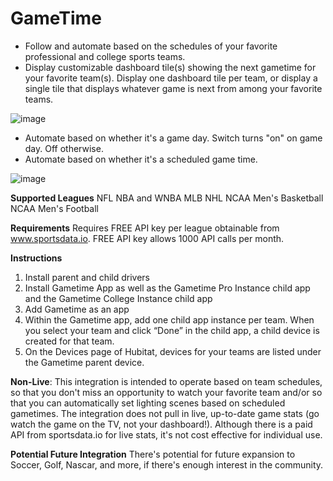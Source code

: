 # GameTime

- Follow and automate based on the schedules of your favorite professional and college sports teams.
- Display customizable dashboard tile(s) showing the next gametime for your favorite team(s). Display one dashboard tile per team, or display a single tile that displays whatever game is next from among your favorite teams.

![image](https://user-images.githubusercontent.com/12822477/116754970-a79bcb00-a9d7-11eb-8e3e-a2ad18d155a9.png)
- Automate based on whether it's a game day. Switch turns "on" on game day. Off otherwise.
- Automate based on whether it's a scheduled game time.

![image](https://user-images.githubusercontent.com/12822477/116754944-9b177280-a9d7-11eb-8e1a-ffe7eb49242c.png)

**Supported Leagues**
NFL
NBA and WNBA
MLB
NHL
NCAA Men's Basketball
NCAA Men's Football

**Requirements**
Requires FREE API key per league obtainable from www.sportsdata.io. FREE API key allows 1000 API calls per month.

**Instructions**

1. Install parent and child drivers
2. Install Gametime App as well as the Gametime Pro Instance child app and the Gametime College Instance child app
3. Add Gametime as an app
4. Within the Gametime app, add one child app instance per team. When you select your team and click “Done” in the child app, a child device is created for that team.
5. On the Devices page of Hubitat, devices for your teams are listed under the Gametime parent device.

**Non-Live**: This integration is intended to operate based on team schedules, so that you don't miss an opportunity to watch your favorite team and/or so that you can automatically set lighting scenes based on scheduled gametimes. The integration does not pull in live, up-to-date game stats (go watch the game on the TV, not your dashboard!). Although there is a paid API from sportsdata.io for live stats, it's not cost effective for individual use.

**Potential Future Integration**
There's potential for future expansion to Soccer, Golf, Nascar, and more, if there's enough interest in the community.
